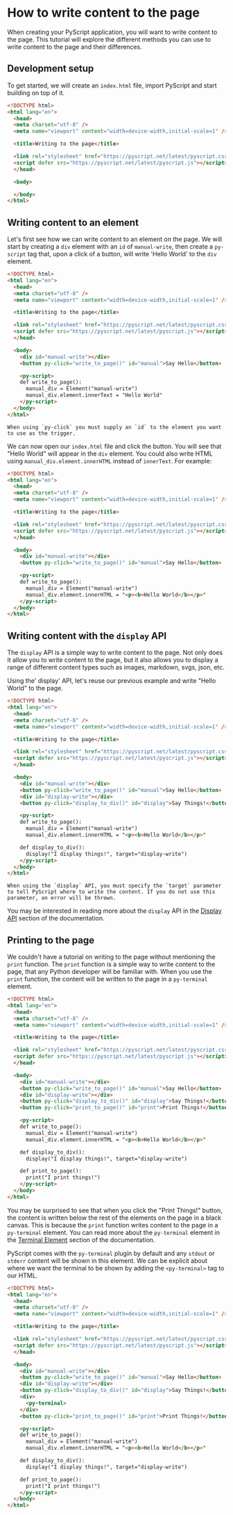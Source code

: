 # How to write content to the page

When creating your PyScript application, you will want to write content to the page. This tutorial will explore the different methods you can use to write content to the page and their differences.

## Development setup

To get started, we will create an `index.html` file, import PyScript and start building on top of it.

```html
<!DOCTYPE html>
<html lang="en">
  <head>
  <meta charset="utf-8" />
  <meta name="viewport" content="width=device-width,initial-scale=1" />

  <title>Writing to the page</title>

  <link rel="stylesheet" href="https://pyscript.net/latest/pyscript.css" />
  <script defer src="https://pyscript.net/latest/pyscript.js"></script>
  </head>

  <body>

  </body>
</html>
```

## Writing content to an element

Let's first see how we can write content to an element on the page. We will start by creating a `div` element with an `id` of `manual-write`, then create a `py-script` tag that, upon a click of a button, will write 'Hello World' to the `div` element.

```html
<!DOCTYPE html>
<html lang="en">
  <head>
  <meta charset="utf-8" />
  <meta name="viewport" content="width=device-width,initial-scale=1" />

  <title>Writing to the page</title>

  <link rel="stylesheet" href="https://pyscript.net/latest/pyscript.css" />
  <script defer src="https://pyscript.net/latest/pyscript.js"></script>
  </head>

  <body>
    <div id="manual-write"></div>
    <button py-click="write_to_page()" id="manual">Say Hello</button>

    <py-script>
    def write_to_page():
      manual_div = Element("manual-write")
      manual_div.element.innerText = "Hello World"
    </py-script>
  </body>
</html>
```

```{note}
When using `py-click` you must supply an `id` to the element you want to use as the trigger.
```

We can now open our `index.html` file and click the button. You will see that "Hello World" will appear in the `div` element. You could also write HTML using `manual_div.element.innerHTML` instead of `innerText`. For example:

```html
<!DOCTYPE html>
<html lang="en">
  <head>
  <meta charset="utf-8" />
  <meta name="viewport" content="width=device-width,initial-scale=1" />

  <title>Writing to the page</title>

  <link rel="stylesheet" href="https://pyscript.net/latest/pyscript.css" />
  <script defer src="https://pyscript.net/latest/pyscript.js"></script>
  </head>

  <body>
    <div id="manual-write"></div>
    <button py-click="write_to_page()" id="manual">Say Hello</button>

    <py-script>
    def write_to_page():
      manual_div = Element("manual-write")
      manual_div.element.innerHTML = "<p><b>Hello World</b></p>"
    </py-script>
  </body>
</html>
```

## Writing content with the `display` API

The `display` API is a simple way to write content to the page. Not only does it allow you to write content to the page, but it also allows you to display a range of different content types such as images, markdown, svgs, json, etc.

Using the' display' API, let's reuse our previous example and write "Hello World" to the page.

```html
<!DOCTYPE html>
<html lang="en">
  <head>
  <meta charset="utf-8" />
  <meta name="viewport" content="width=device-width,initial-scale=1" />

  <title>Writing to the page</title>

  <link rel="stylesheet" href="https://pyscript.net/latest/pyscript.css" />
  <script defer src="https://pyscript.net/latest/pyscript.js"></script>
  </head>

  <body>
    <div id="manual-write"></div>
    <button py-click="write_to_page()" id="manual">Say Hello</button>
    <div id="display-write"></div>
    <button py-click="display_to_div()" id="display">Say Things!</button>

    <py-script>
    def write_to_page():
      manual_div = Element("manual-write")
      manual_div.element.innerHTML = "<p><b>Hello World</b></p>"

    def display_to_div():
      display("I display things!", target="display-write")
    </py-script>
  </body>
</html>
```

```{note}
When using the `display` API, you must specify the `target` parameter to tell PyScript where to write the content. If you do not use this parameter, an error will be thrown.
```

You may be interested in reading more about the `display` API in the [Display API](../reference/api/display) section of the documentation.

## Printing to the page

We couldn't have a tutorial on writing to the page without mentioning the `print` function. The `print` function is a simple way to write content to the page, that any Python developer will be familiar with. When you use the `print` function, the content will be written to the page in a `py-terminal` element.

```html
<!DOCTYPE html>
<html lang="en">
  <head>
  <meta charset="utf-8" />
  <meta name="viewport" content="width=device-width,initial-scale=1" />

  <title>Writing to the page</title>

  <link rel="stylesheet" href="https://pyscript.net/latest/pyscript.css" />
  <script defer src="https://pyscript.net/latest/pyscript.js"></script>
  </head>

  <body>
    <div id="manual-write"></div>
    <button py-click="write_to_page()" id="manual">Say Hello</button>
    <div id="display-write"></div>
    <button py-click="display_to_div()" id="display">Say Things!</button>
    <button py-click="print_to_page()" id="print">Print Things!</button>

    <py-script>
    def write_to_page():
      manual_div = Element("manual-write")
      manual_div.element.innerHTML = "<p><b>Hello World</b></p>"

    def display_to_div():
      display("I display things!", target="display-write")

    def print_to_page():
      print("I print things!")
    </py-script>
  </body>
</html>
```

You may be surprised to see that when you click the "Print Things!" button, the content is written below the rest of the elements on the page in a black canvas. This is because the `print` function writes content to the page in a `py-terminal` element. You can read more about the `py-terminal` element in the [Terminal Element](../reference/plugins/py-terminal) section of the documentation.

PyScript comes with the `py-terminal` plugin by default and any `stdout` or `stderr` content will be shown in this element. We can be explicit about where we want the terminal to be shown by adding the `<py-terminal>` tag to our HTML.

```html
<!DOCTYPE html>
<html lang="en">
  <head>
  <meta charset="utf-8" />
  <meta name="viewport" content="width=device-width,initial-scale=1" />

  <title>Writing to the page</title>

  <link rel="stylesheet" href="https://pyscript.net/latest/pyscript.css" />
  <script defer src="https://pyscript.net/latest/pyscript.js"></script>
  </head>

  <body>
    <div id="manual-write"></div>
    <button py-click="write_to_page()" id="manual">Say Hello</button>
    <div id="display-write"></div>
    <button py-click="display_to_div()" id="display">Say Things!</button>
    <div>
      <py-terminal>
    </div>
    <button py-click="print_to_page()" id="print">Print Things!</button>

    <py-script>
    def write_to_page():
      manual_div = Element("manual-write")
      manual_div.element.innerHTML = "<p><b>Hello World</b></p>"

    def display_to_div():
      display("I display things!", target="display-write")

    def print_to_page():
      print("I print things!")
    </py-script>
  </body>
</html>
```
